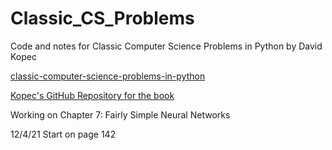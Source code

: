 # Classic_CS_Problems

Code and notes for Classic Computer Science Problems in Python by David Kopec

[classic-computer-science-problems-in-python](https://www.manning.com/books/classic-computer-science-problems-in-python)

[Kopec's GitHub Repository for the book](https://github.com/davecom/ClassicComputerScienceProblemsinPython)

Working on Chapter 7:  Fairly Simple Neural Networks

12/4/21
Start on page 142
